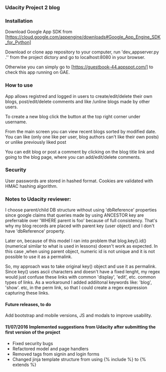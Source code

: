 ### **Udacity Project 2 blog**

### Installation

Download Google App SDK from [https://cloud.google.com/appengine/downloads#Google_App_Engine_SDK_for_Python]

Download or clone app repository to your computer, run 'dev_appserver.py .'' from the project dictory and go
to localhost:8080 in your browser.

Otherwise you can simply go to [https://guestbook-44.appspot.com/] to check this app running on GAE.

### How to use

App allows registred and logged in users to create/edit/delete their own blogs, post/edit/delete comments and like /unline blogs made by other users.

To create a new blog click the button at the top right corner under username.

From the main screen you can view recent blogs sorted by modified date. You can like (only one like per user, blog authors can't
like their own posts) or unlike previously liked post

You can edit blog or post a comment by clicking on the blog title link and going to the blog page, where you can add/edit/delete
comments.

### Security

User passwords are stored in hashed format. Cookies are validated with HMAC hashing algorithm.

### Notes to Udacity reviewer:

I choose parent/child DB structure without using 'dbReference' properties since google claims that queries made by using
ANCESTOR key are preferrable over 'WHERE parent is foo' because of full consistency. That's why my blog records are placed with
parent key (user object) and I don't have 'dbReference' property.

Later on, because of this model I ran into problem that blog.key().id() (numerical similar to what is used in lessons) doesn't work as expected. In this case ,when using parent object, numeric id is not unique and it is not possible to use it as a permalink.

So, my approach was to take original key() object and use it as permalink. Since key() uses ascii characters and doesn't have a fixed lenght, my regex would just confuse these links with common 'display', 'edit', etc. common types of links. As a workaround I
added addiitonal keywords like: 'blog', 'show'. etc, in the perm link, so that I could create a regex expression capturing these links.

#### Future releases, to do

Add bootstrap and mobile versions, JS and modals to improve usability.

#### 11/07/2016 Implemented suggestions from Udacity after submitting the first version of the project 

- Fixed security bugs
- Refactored model and page handlers
- Removed <table> tags from signin and login forms
- Changed jinja template structure from using {% include %} to {% extends %}








